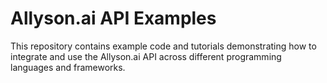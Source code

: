 # Allyson.ai API Examples

This repository contains example code and tutorials demonstrating how to integrate and use the Allyson.ai API across different programming languages and frameworks.